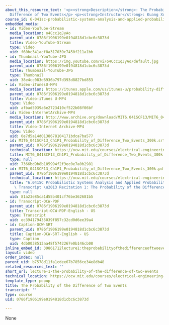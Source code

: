 ```yaml
---
about_this_resource_text: '<p><strong>Description</strong>: The Probability of the
  Difference of Two Events</p> <p><strong>Instructor</strong>: Kuang Xu</p>'
course_id: 6-041sc-probabilistic-systems-analysis-and-applied-probability-fall-2013
embedded_media:
- id: Video-YouTube-Stream
  media_location: o4Ccc1qJyAo
  parent_uid: 0786f1906199e0194818d1cbc6c3873d
  title: Video-YouTube-Stream
  type: Video
  uid: f60bc341acf8a317039c7450f211a1bb
- id: Thumbnail-YouTube-JPG
  media_location: https://img.youtube.com/vi/o4Ccc1qJyAo/default.jpg
  parent_uid: 0786f1906199e0194818d1cbc6c3873d
  title: Thumbnail-YouTube-JPG
  type: Thumbnail
  uid: 38e4cc083d6936b797d393d8827bd853
- id: Video-iTunesU-MP4
  media_location: https://itunes.apple.com/us/itunes-u/probability-difference-two/id814580809?i=249378098
  parent_uid: 0786f1906199e0194818d1cbc6c3873d
  title: Video-iTunes U-MP4
  type: Video
  uid: afbad5939a6e2723410cf522b08f06bf
- id: Video-InternetArchive-MP4
  media_location: http://www.archive.org/download/MIT6.041SCF13/MIT6_041SCF13_Ch1P1_Probability_of_Difference_Two_Events_300k.mp4
  parent_uid: 0786f1906199e0194818d1cbc6c3873d
  title: Video-Internet Archive-MP4
  type: Video
  uid: 0e7d5a14d0138678104171bdca7ba577
- id: MIT6_041SCF13_Ch1P1_Probability_of_Difference_Two_Events_300k.srt
  parent_uid: 0786f1906199e0194818d1cbc6c3873d
  technical_location: https://ocw.mit.edu/courses/electrical-engineering-and-computer-science/6-041sc-probabilistic-systems-analysis-and-applied-probability-fall-2013/unit-i/lecture-1/lecture-1-the-probability-of-the-difference-of-two-events/MIT6_041SCF13_Ch1P1_Probability_of_Difference_Two_Events_300k.srt
  title: MIT6_041SCF13_Ch1P1_Probability_of_Difference_Two_Events_300k.srt
  type: null
  uid: 7366bd9b8b185994f2f3ec0e7a0b2981
- id: MIT6_041SCF13_Ch1P1_Probability_of_Difference_Two_Events_300k.pdf
  parent_uid: 0786f1906199e0194818d1cbc6c3873d
  technical_location: https://ocw.mit.edu/courses/electrical-engineering-and-computer-science/6-041sc-probabilistic-systems-analysis-and-applied-probability-fall-2013/unit-i/lecture-1/lecture-1-the-probability-of-the-difference-of-two-events/MIT6_041SCF13_Ch1P1_Probability_of_Difference_Two_Events_300k.pdf
  title: "6.041SC Probabilistic Systems Analysis and Applied Probability, Fall 2013\
    \ Transcript \u2013 Recitation 1: The Probability of the Difference of Two Events"
  type: null
  uid: 81a23e85ca1d55b401cf76be362681b5
- id: Transcript-OCW-PDF
  parent_uid: 0786f1906199e0194818d1cbc6c3873d
  title: Transcript-OCW-PDF-English - US
  type: Transcript
  uid: ec394179435039f857c32cd0d6ee39a4
- id: Caption-OCW-SRT
  parent_uid: 0786f1906199e0194818d1cbc6c3873d
  title: Caption-OCW-SRT-English - US
  type: Caption
  uid: 4db0038513aa48f5742267e0b146cb08
inline_embed_id: 39861712lecture1:theprobabilityofthedifferenceoftwoevents73209650
layout: video
order_index: null
parent_uid: b7578d11fa1cdee67b7856ce34e8db48
related_resources_text: ''
short_url: lecture-1-the-probability-of-the-difference-of-two-events
technical_location: https://ocw.mit.edu/courses/electrical-engineering-and-computer-science/6-041sc-probabilistic-systems-analysis-and-applied-probability-fall-2013/unit-i/lecture-1/lecture-1-the-probability-of-the-difference-of-two-events
template_type: popup
title: The Probability of the Difference of Two Events
transcript: ''
type: course
uid: 0786f1906199e0194818d1cbc6c3873d

---
```

None